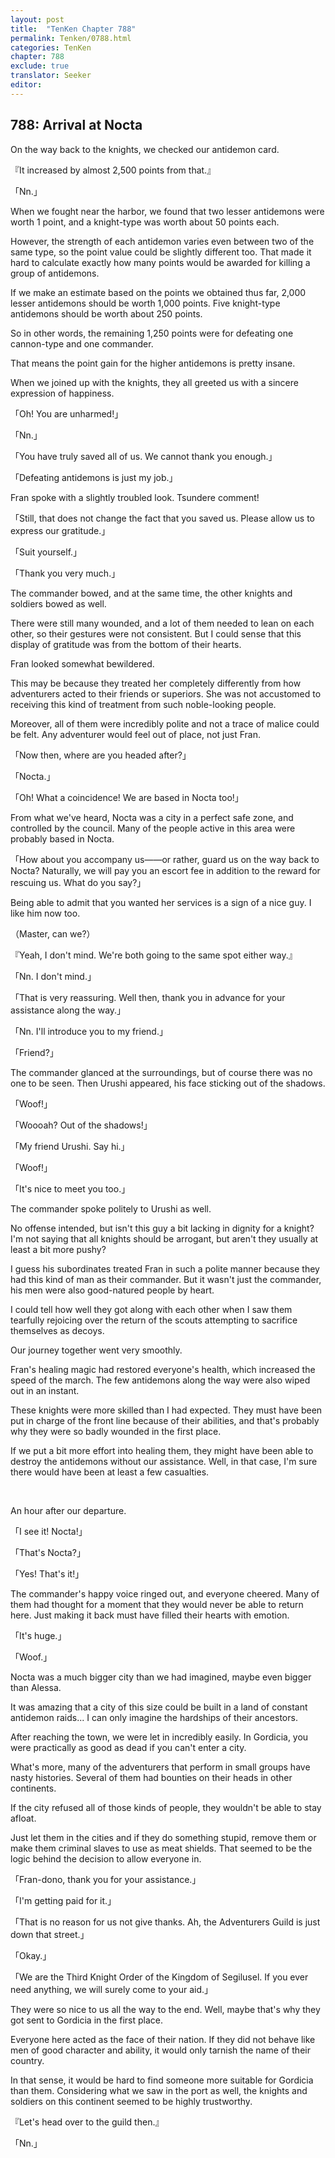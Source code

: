 ```yaml
---
layout: post
title:  "TenKen Chapter 788"
permalink: Tenken/0788.html
categories: TenKen
chapter: 788
exclude: true
translator: Seeker
editor: 
---
```

<h2>788: Arrival at Nocta</h2>

On the way back to the knights, we checked our antidemon card.

『It increased by almost 2,500 points from that.』

「Nn.」

When we fought near the harbor, we found that two lesser antidemons were worth 1 point, and a knight-type was worth about 50 points each.

However, the strength of each antidemon varies even between two of the same type, so the point value could be slightly different too. That made it hard to calculate exactly how many points would be awarded for killing a group of antidemons.

If we make an estimate based on the points we obtained thus far, 2,000 lesser antidemons should be worth 1,000 points. Five knight-type antidemons should be worth about 250 points.

So in other words, the remaining 1,250 points were for defeating one cannon-type and one commander.

That means the point gain for the higher antidemons is pretty insane.

When we joined up with the knights, they all greeted us with a sincere expression of happiness.

「Oh! You are unharmed!」

「Nn.」

「You have truly saved all of us. We cannot thank you enough.」

「Defeating antidemons is just my job.」

Fran spoke with a slightly troubled look. Tsundere comment!

「Still, that does not change the fact that you saved us. Please allow us to express our gratitude.」

「Suit yourself.」

「Thank you very much.」

The commander bowed, and at the same time, the other knights and soldiers bowed as well.

There were still many wounded, and a lot of them needed to lean on each other, so their gestures were not consistent. But I could sense that this display of gratitude was from the bottom of their hearts.

Fran looked somewhat bewildered.

This may be because they treated her completely differently from how adventurers acted to their friends or superiors. She was not accustomed to receiving this kind of treatment from such noble-looking people.

Moreover, all of them were incredibly polite and not a trace of malice could be felt. Any adventurer would feel out of place, not just Fran.

「Now then, where are you headed after?」

「Nocta.」

「Oh! What a coincidence! We are based in Nocta too!」

From what we've heard, Nocta was a city in a perfect safe zone, and controlled by the council. Many of the people active in this area were probably based in Nocta.

「How about you accompany us――or rather, guard us on the way back to Nocta? Naturally, we will pay you an escort fee in addition to the reward for rescuing us. What do you say?」

Being able to admit that you wanted her services is a sign of a nice guy. I like him now too.

（Master, can we?）

『Yeah, I don't mind. We're both going to the same spot either way.』

「Nn. I don't mind.」

「That is very reassuring. Well then, thank you in advance for your assistance along the way.」

「Nn. I'll introduce you to my friend.」

「Friend?」

The commander glanced at the surroundings, but of course there was no one to be seen. Then Urushi appeared, his face sticking out of the shadows.

「Woof!」

「Woooah? Out of the shadows!」

「My friend Urushi. Say hi.」

「Woof!」

「It's nice to meet you too.」

The commander spoke politely to Urushi as well.

No offense intended, but isn't this guy a bit lacking in dignity for a knight? I'm not saying that all knights should be arrogant, but aren't they usually at least a bit more pushy?

I guess his subordinates treated Fran in such a polite manner because they had this kind of man as their commander. But it wasn't just the commander, his men were also good-natured people by heart.

I could tell how well they got along with each other when I saw them tearfully rejoicing over the return of the scouts attempting to sacrifice themselves as decoys.

Our journey together went very smoothly.

Fran's healing magic had restored everyone's health, which increased the speed of the march. The few antidemons along the way were also wiped out in an instant.

These knights were more skilled than I had expected. They must have been put in charge of the front line because of their abilities, and that's probably why they were so badly wounded in the first place.

If we put a bit more effort into healing them, they might have been able to destroy the antidemons without our assistance. Well, in that case, I'm sure there would have been at least a few casualties.


<br>

An hour after our departure.

「I see it! Nocta!」

「That's Nocta?」

「Yes! That's it!」

The commander's happy voice ringed out, and everyone cheered. Many of them had thought for a moment that they would never be able to return here. Just making it back must have filled their hearts with emotion.

「It's huge.」

「Woof.」

Nocta was a much bigger city than we had imagined, maybe even bigger than Alessa.

It was amazing that a city of this size could be built in a land of constant antidemon raids... I can only imagine the hardships of their ancestors.

After reaching the town, we were let in incredibly easily. In Gordicia, you were practically as good as dead if you can't enter a city.

What's more, many of the adventurers that perform in small groups have nasty histories. Several of them had bounties on their heads in other continents.

If the city refused all of those kinds of people, they wouldn't be able to stay afloat.

Just let them in the cities and if they do something stupid, remove them or make them criminal slaves to use as meat shields. That seemed to be the logic behind the decision to allow everyone in.

「Fran-dono, thank you for your assistance.」

「I'm getting paid for it.」

「That is no reason for us not give thanks. Ah, the Adventurers Guild is just down that street.」

「Okay.」

「We are the Third Knight Order of the Kingdom of Segilusel. If you ever need anything, we will surely come to your aid.」

They were so nice to us all the way to the end. Well, maybe that's why they got sent to Gordicia in the first place.

Everyone here acted as the face of their nation. If they did not behave like men of good character and ability, it would only tarnish the name of their country.

In that sense, it would be hard to find someone more suitable for Gordicia than them. Considering what we saw in the port as well, the knights and soldiers on this continent seemed to be highly trustworthy.

『Let's head over to the guild then.』

「Nn.」



